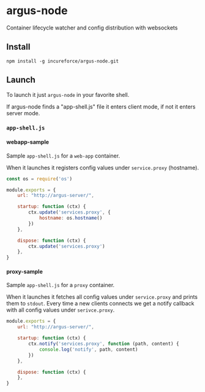 # argus-node

Container lifecycle watcher and config distribution with websockets

## Install

`npm install -g incureforce/argus-node.git`

## Launch

To launch it just `argus-node` in your favorite shell. 

If argus-node finds a "app-shell.js" file it enters client mode, if not it enters server mode.

### `app-shell.js`

#### webapp-sample

Sample `app-shell.js` for a `web-app` container.

When it launches it registers config values under `service.proxy` (hostname).

```javascript
const os = require('os')

module.exports = {
    url: "http://argus-server/",

    startup: function (ctx) {
        ctx.update('services.proxy', {
            hostname: os.hostname()
        })
    },

    dispose: function (ctx) {
        ctx.update('services.proxy')
    },
}
```

#### proxy-sample

Sample `app-shell.js` for a `proxy` container.

When it launches it fetches all config values under `service.proxy` and prints them to `stdout`. Every time a new clients connects we get a notify callback with all config values under `serivce.proxy`.

```javascript
module.exports = {
    url: "http://argus-server/",

    startup: function (ctx) {
        ctx.notify('services.proxy', function (path, content) {
            console.log('notify', path, content)
        })
    },

    dispose: function (ctx) {
    },
}
```
